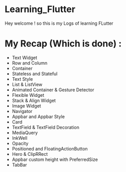 # Learning_Flutter
Hey welcome ! so this is my Logs of learning FLutter
# My Recap (Which is done) :
- Text Widget
- Row and Column
- Container
- Stateless and Stateful
- Text Style
- List & ListView
- Animated Container & Gesture Detector
- Flexible Widget
- Stack & Align Widget
- Image Widget
- Navigator
- Appbar and Appbar Style
- Card
- TextField & TextField Decoration
- MediaQuery
- InkWell
- Opacity
- Positioned and FloatingActionButton
- Hero & ClipRRect
- Appbar custom height with PreferredSize
- TabBar

